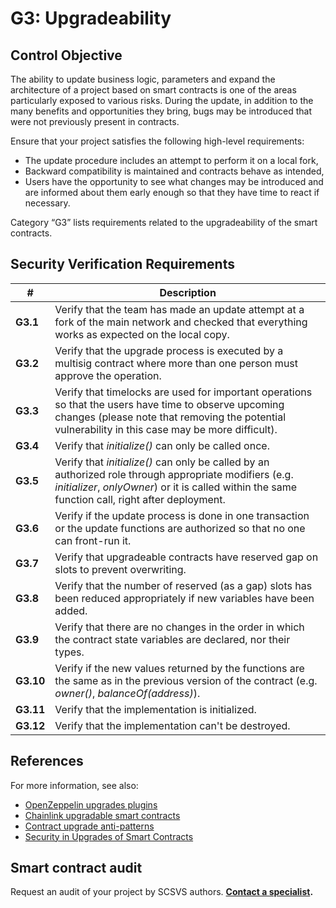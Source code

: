 # G3: Upgradeability

## Control Objective

The ability to update business logic, parameters and expand the architecture of a project based on smart contracts is one of the areas particularly exposed to various risks. During the update, in addition to the many benefits and opportunities they bring, bugs may be introduced that were not previously present in contracts.

Ensure that your project satisfies the following high-level requirements:
* The update procedure includes an attempt to perform it on a local fork,
* Backward compatibility is maintained and contracts behave as intended,
* Users have the opportunity to see what changes may be introduced and are informed about them early enough so that they have time to react if necessary.

Category “G3” lists requirements related to the upgradeability of the smart contracts.

## Security Verification Requirements

| # | Description |
| --- | --- |
| **G3.1** | Verify that the team has made an update attempt at a fork of the main network and checked that everything works as expected on the local copy. |
| **G3.2** | Verify that the upgrade process is executed by a multisig contract where more than one person must approve the operation. |
| **G3.3** | Verify that timelocks are used for important operations so that the users have time to observe upcoming changes (please note that removing the potential vulnerability in this case may be more difficult). |
| **G3.4** | Verify that *initialize()* can only be called once. |
| **G3.5** | Verify that *initialize()* can only be called by an authorized role through appropriate modifiers (e.g. *initializer*, *onlyOwner*) or it is called within the same function call, right after deployment. |
| **G3.6** | Verify if the update process is done in one transaction or the update functions are authorized so that no one can front-run it. |
| **G3.7** | Verify that upgradeable contracts have reserved gap on slots to prevent overwriting. |
| **G3.8** | Verify that the number of reserved (as a gap) slots has been reduced appropriately if new variables have been added. |
| **G3.9** | Verify that there are no changes in the order in which the contract state variables are declared, nor their types. |
| **G3.10** | Verify if the new values returned by the functions are the same as in the previous version of the contract (e.g. *owner()*, *balanceOf(address)*). |
| **G3.11** | Verify that the implementation is initialized. |
| **G3.12** | Verify that the implementation can't be destroyed. |

## References

For more information, see also:

* [OpenZeppelin upgrades plugins](https://docs.openzeppelin.com/upgrades-plugins)
* [Chainlink upgradable smart contracts](https://blog.chain.link/upgradable-smart-contracts/)
* [Contract upgrade anti-patterns](https://blog.trailofbits.com/2018/09/05/contract-upgrade-anti-patterns)
* [Security in Upgrades of Smart Contracts](https://www.youtube.com/watch?v=5WE6PEc305w)

## Smart contract audit

Request an audit of your project by SCSVS authors.
**[Contact a specialist](https://composable-security.com/contact/).**